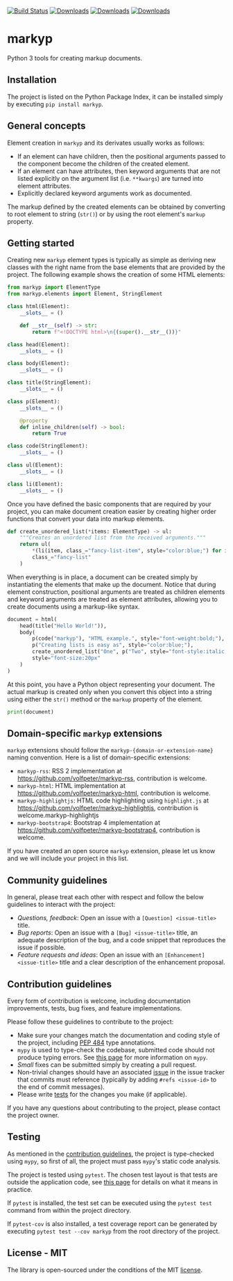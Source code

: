 [![Build Status](https://travis-ci.org/volfpeter/markyp.svg?branch=master)](https://travis-ci.org/volfpeter/markyp)
[![Downloads](https://pepy.tech/badge/markyp)](https://pepy.tech/project/markyp)
[![Downloads](https://pepy.tech/badge/markyp/month)](https://pepy.tech/project/markyp/month)
[![Downloads](https://pepy.tech/badge/markyp/week)](https://pepy.tech/project/markyp/week)

# markyp

Python 3 tools for creating markup documents.

## Installation

The project is listed on the Python Package Index, it can be installed simply by executing `pip install markyp`.

## General concepts

Element creation in `markyp` and its derivates usually works as follows:

- If an element can have children, then the positional arguments passed to the component become the children of the created element.
- If an element can have attributes, then keyword arguments that are not listed explicitly on the argument list (i.e. `**kwargs`) are turned into element attributes.
- Explicitly declared keyword arguments work as documented.

The markup defined by the created elements can be obtained by converting to root element to string (`str()`) or by using the root element's `markup` property.

## Getting started

Creating new `markyp` element types is typically as simple as deriving new classes with the right name from the base elements that are provided by the project. The following example shows the creation of some HTML elements:

```Python
from markyp import ElementType
from markyp.elements import Element, StringElement

class html(Element):
    __slots__ = ()

    def __str__(self) -> str:
        return f"<!DOCTYPE html>\n{(super().__str__())}"

class head(Element):
    __slots__ = ()

class body(Element):
    __slots__ = ()

class title(StringElement):
    __slots__ = ()

class p(Element):
    __slots__ = ()

    @property
    def inline_children(self) -> bool:
        return True

class code(StringElement):
    __slots__ = ()

class ul(Element):
    __slots__ = ()

class li(Element):
    __slots__ = ()
```

Once you have defined the basic components that are required by your project, you can make document creation easier by creating higher order functions that convert your data into markup elements.

```Python
def create_unordered_list(*items: ElementType) -> ul:
    """Creates an unordered list from the received arguments."""
    return ul(
        *(li(item, class_="fancy-list-item", style="color:blue;") for item in items),
        class_="fancy-list"
    )
```

When everything is in place, a document can be created simply by instantiating the elements that make up the document. Notice that during element construction, positional arguments are treated as children elements and keyword arguments are treated as element attributes, allowing you to create documents using a markup-like syntax.

```Python
document = html(
    head(title("Hello World!")),
    body(
        p(code("markyp"), "HTML example.", style="font-weight:bold;"),
        p("Creating lists is easy as", style="color:blue;"),
        create_unordered_list("One", p("Two", style="font-style:italic;"), "Three"),
        style="font-size:20px"
    )
)
```

At this point, you have a Python object representing your document. The actual markup is created only when you convert this object into a string using either the `str()` method or the `markup` property of the element.

```Python
print(document)
```

## Domain-specific `markyp` extensions

`markyp` extensions should follow the `markyp-{domain-or-extension-name}` naming convention. Here is a list of domain-specific extensions:

- `markyp-rss`: RSS 2 implementation at https://github.com/volfpeter/markyp-rss, contribution is welcome.
- `markyp-html`: HTML implementation at https://github.com/volfpeter/markyp-html, contribution is welcome.
- `markyp-highlightjs`: HTML code highlighting using `highlight.js` at https://github.com/volfpeter/markyp-highlightjs, contribution is welcome.markyp-highlightjs
- `markyp-bootstrap4`: Bootstrap 4 implementation at https://github.com/volfpeter/markyp-bootstrap4, contribution is welcome.

If you have created an open source `markyp` extension, please let us know and we will include your project in this list.

## Community guidelines

In general, please treat each other with respect and follow the below guidelines to interact with the project:

- _Questions, feedback_: Open an issue with a `[Question] <issue-title>` title.
- _Bug reports_: Open an issue with a `[Bug] <issue-title>` title, an adequate description of the bug, and a code snippet that reproduces the issue if possible.
- _Feature requests and ideas_: Open an issue with an `[Enhancement] <issue-title>` title and a clear description of the enhancement proposal.

## Contribution guidelines

Every form of contribution is welcome, including documentation improvements, tests, bug fixes, and feature implementations.

Please follow these guidelines to contribute to the project:

- Make sure your changes match the documentation and coding style of the project, including [PEP 484](https://www.python.org/dev/peps/pep-0484/) type annotations.
- `mypy` is used to type-check the codebase, submitted code should not produce typing errors. See [this page](http://mypy-lang.org/) for more information on `mypy`.
- _Small_ fixes can be submitted simply by creating a pull request.
- Non-trivial changes should have an associated [issue](#community-guidelines) in the issue tracker that commits must reference (typically by adding `#refs <issue-id>` to the end of commit messages).
- Please write [tests](#testing) for the changes you make (if applicable).

If you have any questions about contributing to the project, please contact the project owner.

## Testing

As mentioned in the [contribution guidelines](#contribution-guidelines), the project is type-checked using `mypy`, so first of all, the project must pass `mypy`'s static code analysis.

The project is tested using `pytest`. The chosen test layout is that tests are outside the application code, see [this page](https://docs.pytest.org/en/latest/goodpractices.html#tests-outside-application-code) for details on what it means in practice.

If `pytest` is installed, the test set can be executed using the `pytest test` command from within the project directory.

If `pytest-cov` is also installed, a test coverage report can be generated by executing `pytest test --cov markyp` from the root directory of the project.

## License - MIT

The library is open-sourced under the conditions of the MIT [license](https://choosealicense.com/licenses/mit/).
